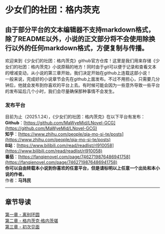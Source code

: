 # 少女们的社团：格内茨克
由于部分平台的文本编辑器不支持markdown格式，除了README以外，小说的正文部分将不会使用除换行以外的任何markdown格式，方便复制与传播。
---
欢迎来到《少女们的社团：格内茨克》github官方仓库！这里是我们用来存储《少女们的社团：格内茨克》小说原稿的地方！同时由于git可以便于记录和查看文本的增减变动，从小说的第三章开始，我们决定开始在github上连载这部小说！  
一般来说，完成好的小说章节会先在github上面发布。不过不用担心，只需要几分钟后，他就会发布到你喜欢的平台上去。有时候可能会因为一些意外导致一些平台的发布延后几个小时，我们会尽量确保那种事情不会发生。  
### 发布平台
目前为止（2025.1.24），《少女们的社团：格内茨克》在以下平台有发布：  
**Github**：[https://github.com/MaWyeMid/LNovel-GCG](https://github.com/MaWyeMid/LNovel-GCG)  
**知乎**：[https://www.zhihu.com/people/qia-mo-si-te/posts](https://www.zhihu.com/people/qia-mo-si-te/posts)  
**B站**：[https://www.bilibili.com/read/readlist/rl910058](https://www.bilibili.com/read/readlist/rl910058)  
**番茄**：[https://fanqienovel.com/page/7462719876486941758](https://fanqienovel.com/page/7462719876486941758)  
**你可以自由转载本小说到你喜欢的任意平台，但是请标明以上任意一个出处和本小说的作者。**  
作者：**马玮民**  

---
章节导读
---
[第一章 - 离别环圆](/Chapter01.md)  
[第二章 - 格内茨克·格内茨堪](/Chapter02.md)  
[第三章 - 初次见面](/Chapter03.md)  